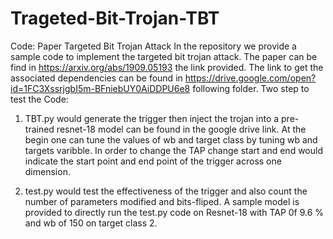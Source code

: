 # Trageted-Bit-Trojan-TBT
Code: Paper Targeted Bit Trojan Attack
In the repository we provide a sample code to implement the targeted  bit trojan attack. The paper can be find in https://arxiv.org/abs/1909.05193 the link provided. The link to get the associated dependencies can be found in https://drive.google.com/open?id=1FC3XssrjgbI5m-BFniebUY0AiDDPU6e8 following folder. Two step to test the Code:

1. TBT.py would generate the trigger then inject the trojan into a pre-trained resnet-18 model can be found in the google drive link.
At the begin one can tune the values of wb and target class by tuning wb and targets varibble. In order to change the TAP change start and end would indicate the start point and end point of the trigger across one  dimension.

2. test.py would test the effectiveness of the trigger and also count the number of parameters modified and bits-fliped. A sample model is provided to directly run the test.py code on Resnet-18 with TAP 0f 9.6 % and wb of 150 on target class 2.
